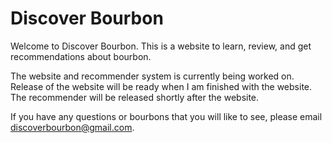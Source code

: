 # Discover Bourbon

Welcome to Discover Bourbon. This is a website to learn, review, 
and get recommendations about bourbon. 

The website and recommender system is currently being worked on.
Release of the website will be ready when I am finished with the 
website. The recommender will be released shortly after the website.

If you have any questions or bourbons that you will like to see, 
please email [discoverbourbon@gmail.com](discoverbourbon@gmail.com). 
